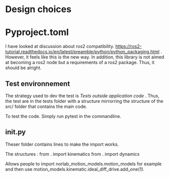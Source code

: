 # Design choices



# Pyproject.toml 

I have looked at discussion about ros2 compatibility. https://ros2-tutorial.readthedocs.io/en/latest/preamble/python/python_packaging.html . 
However, it feels like this is the new way. In addition, this library is not aimed at becoming a ros2 node but a requirements of a ros2 package. Thus, it should be alright. 

## Test environnement

The strategy used to dev the test is *Tests outside application code* . Thus, the test are in 
the tests folder with a structure mirrorring the structure of the src/ folder that contains 
the main code. 

To test the code. Simply run pytest in the commandline. 



## __init__.py

Theser folder contains lines to make the import works. 

The structures : 
    from . import kinematics
    from . import dynamics

Allows people to import norlab_motion_models.motion_models for example and then use motion_models.kinematic.ideal_diff_drive.add_one(1). 

